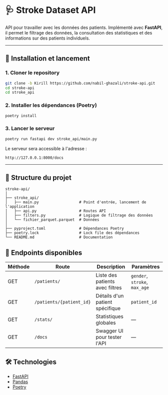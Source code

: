 # 🩺 Stroke Dataset API

API pour travailler avec les données des patients.
Implémenté avec **FastAPI**, il permet le filtrage des données, la consultation des statistiques et des informations sur des patients individuels.

---

## 🚀 Installation et lancement

### 1. Cloner le repository

```bash
git clone -b Kirill https://github.com/nabil-ghazali/stroke-api.git
cd stroke-api
cd stroke_api
```

### 2. Installer les dépendances (Poetry)

```bash
poetry install
```

### 3. Lancer le serveur

```bash
poetry run fastapi dev stroke_api/main.py
```

Le serveur sera accessible à l'adresse :

```
http://127.0.0.1:8000/docs
```

---

## 📂 Structure du projet

```
stroke-api/
│
├── stroke_api/
│   ├── main.py                  # Point d'entrée, lancement de l'application
│   ├── api.py                   # Routes API
│   ├── filters.py               # Logique de filtrage des données
│   └── fichier_parquet.parquet  # Données
│
├── pyproject.toml               # Dépendances Poetry
├── poetry.lock                  # Lock file des dépendances
└── README.md                    # Documentation
```

## 🔗 Endpoints disponibles

| Méthode | Route                    | Description                     | Paramètres                    |
| ------- | ------------------------ | ------------------------------- | ----------------------------- |
| GET     | `/patients/`             | Liste des patients avec filtres | `gender`, `stroke`, `max_age` |
| GET     | `/patients/{patient_id}` | Détails d'un patient spécifique | `patient_id`                  |
| GET     | `/stats/`                | Statistiques globales           | —                             |
| GET     | `/docs`                  | Swagger UI pour tester l'API    | —                             |

## 🛠️ Technologies

* [FastAPI](https://fastapi.tiangolo.com/)
* [Pandas](https://pandas.pydata.org/)
* [Poetry](https://python-poetry.org/)
